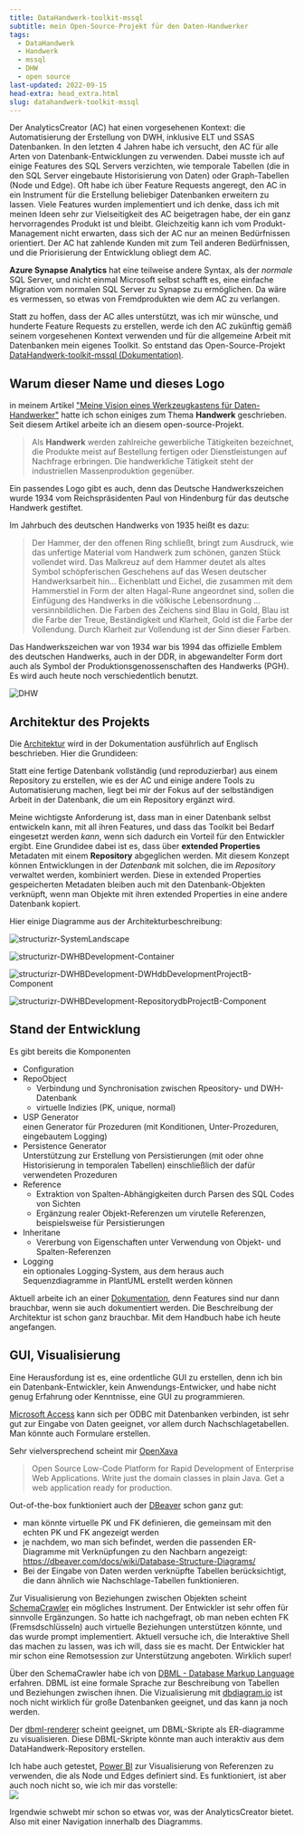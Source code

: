 ```yaml
---
title: DataHandwerk-toolkit-mssql
subtitle: mein Open-Source-Projekt für den Daten-Handwerker
tags:
  - DataHandwerk
  - Handwerk
  - mssql
  - DHW
  - open source
last-updated: 2022-09-15
head-extra: head_extra.html
slug: datahandwerk-toolkit-mssql
---
```


Der AnalyticsCreator (AC) hat einen vorgesehenen Kontext: die Automatisierung der Erstellung von DWH, inklusive ELT und SSAS Datenbanken. In den letzten 4 Jahren habe ich versucht, den AC für alle Arten von Datenbank-Entwicklungen zu verwenden. Dabei musste ich auf einige Features des SQL Servers verzichten, wie temporale Tabellen (die in den SQL Server eingebaute Historisierung von Daten) oder Graph-Tabellen (Node und Edge). Oft habe ich über Feature Requests angeregt, den AC in ein Instrument für die Erstellung beliebiger Datenbanken erweitern zu lassen. Viele Features wurden implementiert und ich denke, dass ich mit meinen Ideen sehr zur Vielseitigkeit des AC beigetragen habe, der ein ganz hervorragendes Produkt ist und bleibt. Gleichzeitig kann ich vom Produkt-Management nicht erwarten, dass sich der AC nur an meinen Bedürfnissen orientiert. Der AC hat zahlende Kunden mit zum Teil anderen Bedürfnissen, und die Priorisierung der Entwicklung obliegt dem AC.


**Azure Synapse Analytics** hat eine teilweise andere Syntax, als der *normale* SQL Server, und nicht einmal Microsoft selbst schafft es, eine einfache Migration vom normalen SQL Server zu Synapse zu ermöglichen. Da wäre es vermessen, so etwas von Fremdprodukten wie dem AC zu verlangen.

Statt zu hoffen, dass der AC alles unterstützt, was ich mir wünsche, und hunderte Feature Requests zu erstellen, werde ich den AC zukünftig gemäß seinem vorgesehenen Kontext verwenden und für die allgemeine Arbeit mit Datenbanken mein eigenes Toolkit. So entstand das Open-Source-Projekt [DataHandwerk-toolkit-mssql (Dokumentation)](https://datahandwerk.github.io).

## Warum dieser Name und dieses Logo

in meinem Artikel ["Meine Vision eines Werkzeugkastens für Daten-Handwerker"](../2021-01-06-meine-vision-eines-werkzeugkastens-fur-daten-handwerker/) hatte ich schon einiges zum Thema **Handwerk** geschrieben. Seit diesem Artikel arbeite ich an diesem open-source-Projekt.

>Als **Handwerk** werden zahlreiche gewerbliche Tätigkeiten bezeichnet, die Produkte meist auf Bestellung fertigen oder Dienstleistungen auf Nachfrage erbringen. Die handwerkliche Tätigkeit steht der industriellen Massenproduktion gegenüber.

Ein passendes Logo gibt es auch, denn das Deutsche Handwerkszeichen wurde 1934 vom Reichspräsidenten Paul von Hindenburg für das deutsche Handwerk gestiftet.

Im Jahrbuch des deutschen Handwerks von 1935 heißt es dazu:

>Der Hammer, der den offenen Ring schließt, bringt zum Ausdruck, wie das unfertige Material vom Handwerk zum schönen, ganzen Stück vollendet wird. Das Malkreuz auf dem Hammer deutet als altes Symbol schöpferischen Geschehens auf das Wesen deutscher Handwerksarbeit hin… Eichenblatt und Eichel, die zusammen mit dem Hammerstiel in Form der alten Hagal-Rune angeordnet sind, sollen die Einfügung des Handwerks in die völkische Lebensordnung … versinnbildlichen. Die Farben des Zeichens sind Blau in Gold, Blau ist die Farbe der Treue, Beständigkeit und Klarheit, Gold ist die Farbe der Vollendung. Durch Klarheit zur Vollendung ist der Sinn dieser Farben.

Das Handwerkszeichen war von 1934 war bis 1994 das offizielle Emblem des deutschen Handwerks, auch in der DDR, in abgewandelter Form dort auch als Symbol der Produktionsgenossenschaften des Handwerks (PGH). Es wird auch heute noch verschiedentlich benutzt. 

![DHW](../assets/img/blog/DatenHandwerk-toolkit-mssql.svg)

## Architektur des Projekts

Die [Architektur](https://datahandwerk.github.io/dhw/0.1.0/arc/architecture.html) wird in der Dokumentation ausführlich auf Englisch beschrieben. Hier die Grundideen:

Statt eine fertige Datenbank vollständig (und reproduzierbar) aus einem Repository zu erstellen, wie es der AC und einige andere Tools zu Automatisierung machen, liegt bei mir der Fokus auf der selbständigen Arbeit in der Datenbank, die um ein Repository ergänzt wird.

Meine wichtigste Anforderung ist, dass man in einer Datenbank selbst entwickeln kann, mit all ihren Features, und dass das Toolkit bei Bedarf eingesetzt werden *kann*, wenn sich dadurch ein Vorteil für den Entwickler ergibt. Eine Grundidee dabei ist es, dass über **extended Properties** Metadaten mit einem **Repository** abgeglichen werden. Mit diesem Konzept können Entwicklungen in der *Datenbank* mit solchen, die im *Repository* verwaltet werden, kombiniert werden. Diese in extended Properties gespeicherten Metadaten bleiben auch mit den Datenbank-Objekten verknüpft, wenn man Objekte mit ihren extended Properties in eine andere Datenbank kopiert.

Hier einige Diagramme aus der Architekturbeschreibung:

![structurizr-SystemLandscape](../assets/img/blog/structurizr-SystemLandscape.svg)

![structurizr-DWHBDevelopment-Container](../assets/img/blog/structurizr-DWHBDevelopment-Container.svg)

![structurizr-DWHBDevelopment-DWHdbDevelopmentProjectB-Component](../assets/img/blog/structurizr-DWHBDevelopment-DWHdbDevelopmentProjectB-Component.svg)

![structurizr-DWHBDevelopment-RepositorydbProjectB-Component](../assets/img/blog/structurizr-DWHBDevelopment-RepositorydbProjectB-Component.svg)

## Stand der Entwicklung

Es gibt bereits die Komponenten

- Configuration
- RepoObject  
  - Verbindung und Synchronisation zwischen Rpeository- und DWH-Datenbank
  - virtuelle Indizies (PK, unique, normal)
- USP Generator  
  einen Generator für Prozeduren (mit Konditionen, Unter-Prozeduren, eingebautem Logging)
- Persistence Generator  
  Unterstützung zur Erstellung von Persistierungen (mit oder ohne Historisierung in temporalen Tabellen) einschließlich der dafür verwendeten Prozeduren
- Reference
  - Extraktion von Spalten-Abhängigkeiten durch Parsen des SQL Codes von Sichten
  - Ergänzung realer Objekt-Referenzen um virutelle Referenzen, beispielsweise für Persistierungen
- Inheritane  
  - Vererbung von Eigenschaften unter Verwendung von Objekt- und Spalten-Referenzen
- Logging  
  ein optionales Logging-System, aus dem heraus auch Sequenzdiagramme in PlantUML erstellt werden können

Aktuell arbeite ich an einer [Dokumentation](https://datahandwerk.github.io), denn Features sind nur dann brauchbar, wenn sie auch dokumentiert werden. Die Beschreibung der Architektur ist schon ganz brauchbar. Mit dem Handbuch habe ich heute angefangen.

## GUI, Visualisierung

Eine Herausfordung ist es, eine ordentliche GUI zu erstellen, denn ich bin ein Datenbank-Entwickler, kein Anwendungs-Entwicker, und habe nicht genug Erfahrung oder Kenntnisse, eine GUI zu programmieren.

[Microsoft Access](https://www.microsoft.com/de-de/microsoft-365/access) kann sich per ODBC mit Datenbanken verbinden, ist sehr gut zur Eingabe von Daten geeignet, vor allem durch Nachschlagetabellen. Man könnte auch Formulare erstellen.

Sehr vielversprechend scheint mir [OpenXava](https://www.openxava.org/)

>Open Source Low-Code Platform for Rapid Development of Enterprise Web Applications.
>Write just the domain classes in plain Java. Get a web application ready for production.

Out-of-the-box funktioniert auch der [DBeaver](https://dbeaver.com/) schon ganz gut:
- man könnte virtuelle PK und FK definieren, die gemeinsam mit den echten PK und FK angezeigt werden
- je nachdem, wo man sich befindet, werden die passenden ER-Diagramme mit Verknüpfungen zu den Nachbarn angezeigt: https://dbeaver.com/docs/wiki/Database-Structure-Diagrams/
- Bei der Eingabe von Daten werden verknüpfte Tabellen berücksichtigt, die dann ähnlich wie Nachschlage-Tabellen funktionieren.

Zur Visualisierung von Beziehungen zwischen Objekten scheint [SchemaCrawler](https://www.schemacrawler.com/) ein mögliches Instrument. Der Entwickler ist sehr offen für sinnvolle Ergänzungen. So hatte ich nachgefragt, ob man neben echten FK (Fremsdschlüsseln) auch virtuelle Beziehungen unterstützen könnte, und das wurde prompt implementiert. Aktuell versuche ich, die Interaktive Shell das machen zu lassen, was ich will, dass sie es macht. Der Entwickler hat mir schon eine Remotsession zur Unterstützung angeboten. Wirklich super!

Über den SchemaCrawler habe ich von [DBML - Database Markup Language](https://www.dbml.org/home/) erfahren. DBML ist eine formale Sprache zur Beschreibung von Tabellen und Beziehungen zwischen ihnen. Die Vizualisierung mit [dbdiagram.io](https://dbdiagram.io/home?utm_source=dbml) ist noch nicht wirklich für große Datenbanken geeignet, und das kann ja noch werden.

Der [dbml-renderer](https://github.com/softwaretechnik-berlin/dbml-renderer) scheint geeignet, um DBML-Skripte als ER-diagramme zu visualisieren. Diese DBML-Skripte könnte man auch interaktiv aus dem DataHandwerk-Repository erstellen.

Ich habe auch getestet, [Power BI](https://powerbi.microsoft.com/de-de/) zur Visualisierung von Referenzen zu verwenden, die als Node und Edges definiert sind. Es funktioniert, ist aber auch noch nicht so, wie ich mir das vorstelle:  
![](../assets/img/blog/power-bi-references-01.png)

Irgendwie schwebt mir schon so etwas vor, was der AnalyticsCreator bietet. Also mit einer Navigation innerhalb des Diagramms.
